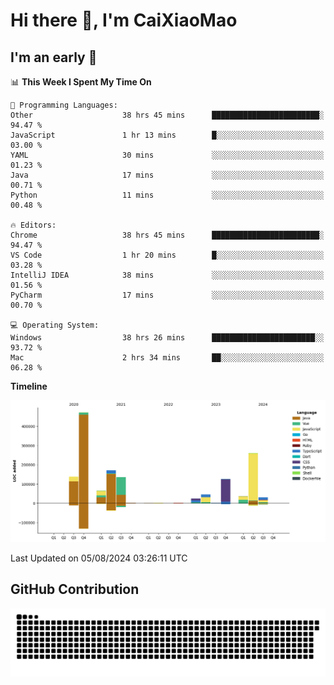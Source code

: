 # Hi there 👋, I'm CaiXiaoMao

## I'm an early 🐤
<!--START_SECTION:waka-->
📊 **This Week I Spent My Time On** 

```text
💬 Programming Languages: 
Other                    38 hrs 45 mins      ████████████████████████░   94.47 % 
JavaScript               1 hr 13 mins        █░░░░░░░░░░░░░░░░░░░░░░░░   03.00 % 
YAML                     30 mins             ░░░░░░░░░░░░░░░░░░░░░░░░░   01.23 % 
Java                     17 mins             ░░░░░░░░░░░░░░░░░░░░░░░░░   00.71 % 
Python                   11 mins             ░░░░░░░░░░░░░░░░░░░░░░░░░   00.48 % 

🔥 Editors: 
Chrome                   38 hrs 45 mins      ████████████████████████░   94.47 % 
VS Code                  1 hr 20 mins        █░░░░░░░░░░░░░░░░░░░░░░░░   03.28 % 
IntelliJ IDEA            38 mins             ░░░░░░░░░░░░░░░░░░░░░░░░░   01.56 % 
PyCharm                  17 mins             ░░░░░░░░░░░░░░░░░░░░░░░░░   00.70 % 

💻 Operating System: 
Windows                  38 hrs 26 mins      ███████████████████████░░   93.72 % 
Mac                      2 hrs 34 mins       ██░░░░░░░░░░░░░░░░░░░░░░░   06.28 % 
```

**Timeline**

![Lines of Code chart](https://raw.githubusercontent.com/caixiaomao/caixiaomao/main/assets/bar_graph.png)


 Last Updated on 05/08/2024 03:26:11 UTC
<!--END_SECTION:waka-->

## GitHub Contribution
<picture>
  <source media="(prefers-color-scheme: dark)" srcset="/dist/snake/github-contribution-grid-snake-dark.svg" />
  <source media="(prefers-color-scheme: light)" srcset="/dist/snake/github-contribution-grid-snake.svg" />
  <img alt="github contribution grid snake animation" src="/dist/snake/github-contribution-grid-snake.svg" />
</picture>
